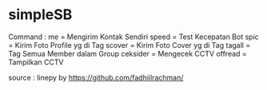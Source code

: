# simpleSB
Command :
me          = Mengirim Kontak Sendiri 
speed       = Test Kecepatan Bot
spic <tag>  = Kirim Foto Profile yg di Tag
scover <tag>= Kirim Foto Cover yg di Tag
tagall      = Tag Semua Member dalam Group
ceksider    = Mengecek CCTV
offread     = Tampilkan CCTV

source : linepy by https://github.com/fadhiilrachman/
